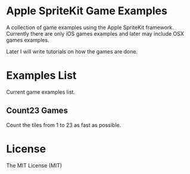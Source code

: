Apple SpriteKit Game Examples
=============================

A collection of game examples using the Apple SpriteKit framework. Currently there are only iOS games examples and later may include OSX games examples.

Later I will write tutorials on how the games are done.

# Examples List

Current game examples list.

## Count23 Games

Count the tiles from 1 to 23 as fast as possible.

# License

The MIT License (MIT)